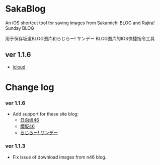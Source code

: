 # SakaBlog
An iOS shortcut tool for saving images from Sakamichi BLOG and Rajira! Sunday BLOG

用于保存坂道BLOG图片和らじらー! サンデー BLOG图片的IOS快捷指令工具  

## ver 1.1.6
- [icloud](https://www.icloud.com/shortcuts/3da0f3663685491598fbd274c3e3bd6b)

# Change log
### ver 1.1.6
- Add support for these site blog:
  - [日向坂46](https://www.hinatazaka46.com/s/official/diary/member?ima=0000)
  - [櫻坂46](https://sakurazaka46.com/s/s46/diary/blog/list?ima=0000)
  - [らじらー! サンデー](https://www.nhk.jp/p/radirer/rs/88W859PYQ9/)


### ver 1.1.3
- Fix issue of download images from n46 blog.
